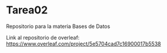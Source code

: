 # Tarea02
Repositorio para la materia Bases de Datos


Link al repositorio de overleaf: https://www.overleaf.com/project/5e5704cad7c16900017b5538 
